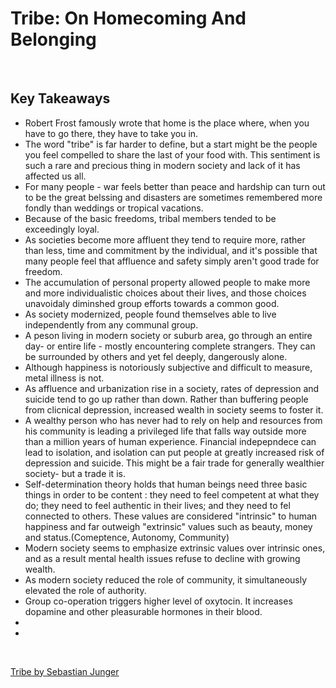 # Tribe: On Homecoming And Belonging

<br>

## Key Takeaways <br>

* Robert Frost famously wrote that home is the place where, when you have to go there, they have to take you in.
* The word "tribe" is far harder to define, but a start might be the people you feel compelled to share the last of your food with. This sentiment is such a rare and precious thing in modern society and lack of it has affected us all.
* For many people - war feels better than peace and hardship can turn out to be the great belssing and disasters are sometimes remembered more fondly than weddings or tropical vacations.
* Because of the basic freedoms, tribal members tended to be exceedingly loyal.
* As societies become more affluent they tend to require more, rather than less, time and commitment by the individual, and it's possible that many people feel that affluence and safety simply aren't good trade for freedom.
* The accumulation of personal property allowed people to make more and more individualistic choices about their lives, and those choices unavoidaly diminshed group efforts towards a common good.
* As society modernized, people found themselves able to live independently from any communal group.
* A peson living in modern society or suburb area, go through an entire day- or entire life - mostly encountering complete strangers. They can be surrounded by others and yet fel deeply, dangerously alone.
* Although happiness is notoriously subjective and difficult to measure, metal illness is not.
* As affluence and urbanization rise in a society, rates of depression and suicide tend to go up rather than down. Rather than buffering people from clicnical depression, increased wealth in society seems to foster it.
* A wealthy person who has never had to rely on help and resources from his community is leading a privileged life that falls way outside more than a million years of human experience. Financial indepepndece can lead to isolation, and isolation can put people at greatly increased risk of depression and suicide. This might be a fair trade for generally wealthier society- but a trade it is.
* Self-determination theory holds that human beings need three basic things in order to be content : they need to feel competent at what they do; they need to feel authentic in their lives; and they need to fel connected to others. These values are considered "intrinsic" to human happiness and far outweigh "extrinsic" values such as beauty, money and status.(Comeptence, Autonomy, Community)
* Modern society seems to emphasize extrinsic values over intrinsic ones, and as a result mental health issues refuse to decline with growing wealth.
* As modern society reduced the role of community, it simultaneously elevated the role of authority.
* Group co-operation triggers higher level of oxytocin. It increases dopamine and other pleasurable hormones in their blood.
* 
*  


<br>

[Tribe by Sebastian Junger](https://www.amazon.in/Tribe-Homecoming-Belonging-Sebastian-Junger/dp/0008168180/ref=sr_1_1?dchild=1&keywords=tribe+sebastian+junger&qid=1626401755&sr=8-1)
